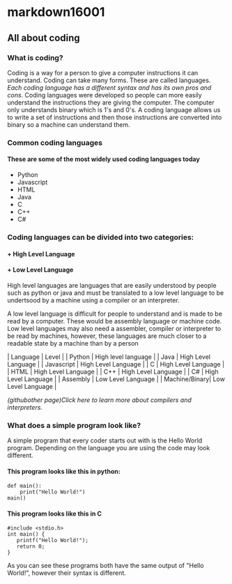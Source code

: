 # markdown16001
## All about coding

### **What is coding?**
Coding is a way for a person to give a computer instructions it can understand. Coding can take many forms. These are called languages. *Each coding language has a different syntax and has its own pros and cons*. Coding languages were developed so people can more easily understand the instructions they are giving the computer. The computer only understands binary which is 1's and 0's. A coding language allows us to write a set of instructions and then those instructions are converted into binary so a machine can understand them. 


### **Common coding languages**
#### These are some of the most widely used coding languages today
+ Python
+ Javascript
+ HTML
+ Java
+ C
+ C++
+ C#

### Coding languages can be divided into two categories:
#### + High Level Language 
#### + Low Level Language
High level languages are languages that are easily understood by people such as python or java and must be translated to a low level language to be undertsood by a machine using a compiler or an interpreter.

A low level language is difficult for people to understand and is made to be read by a computer. These would be assembly language or machine code. Low level languages may also need a assembler, compiler or interpreter to be read by machines, however, these languages are much closer to a readable state by a machine than by a person


| Language      | Level |
| Python        | High level language |
| Java          | High Level Language |
| Javascript    | High Level Language |
| C             | High Level Language |
| HTML          | High Level Language |
| C++           | High Level Language |
| C#            | High Level Language |
| Assembly      | Low Level Language  |
| Machine/Binary| Low Level Language  |

*(githubother page)Click here to learn more about compilers and interpreters.*


### What does a simple program look like?
A simple program that every coder starts out with is the Hello World program. Depending on the language you are using the code may look different. 

#### This program looks like this in python:

```
def main():
    print("Hello World!")
main()
```

#### This program looks like this in C
```
#include <stdio.h>
int main() {
   printf("Hello World!");
   return 0;
}
```

As you can see these programs both have the same output of "Hello World!", however their syntax is different. 
